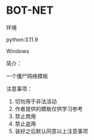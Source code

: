 # BOT-NET
环境

python:3.11.9

Windows

简介：

一个僵尸网络模板

注意事项：

1. 切勿用于非法活动
2. 作者提供的模板仅供学习参考
3. 禁止商用
4. 禁止盗用
5. 装好之后默认同意以上注意事项
